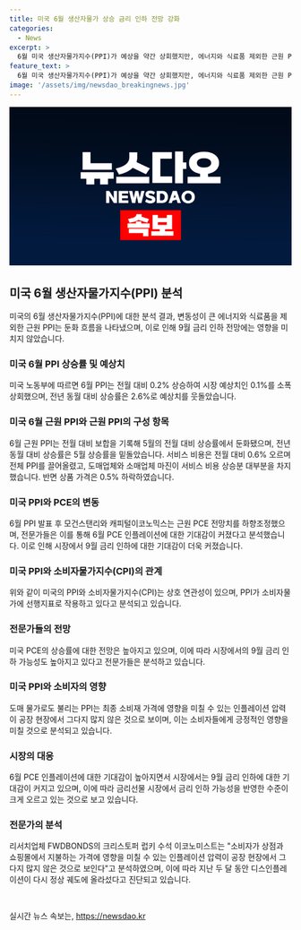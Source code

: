 ```yaml
---
title: 미국 6월 생산자물가 상승 금리 인하 전망 강화
categories:
  - News
excerpt: >
  6월 미국 생산자물가지수(PPI)가 예상을 약간 상회했지만, 에너지와 식료품 제외한 근원 PPI는 둔화세를 나타내며 9월 금리 인하 전망에는 영향을 미치지 않았다. 전문가들은 근원 PCE 전망치를 하향조정하며, 소비자물가지수(CPI)의 둔화와 함께 6월 PCE 인플레이션이 양호한 모습을 보일 것으로 예상했다. 이에 시장에서는 9월 금리 인하 가능성이 94.4%로 높아지면서 금리선물 시장에 긍정적인 분위기가 형성되었다.
feature_text: >
  6월 미국 생산자물가지수(PPI)가 예상을 약간 상회했지만, 에너지와 식료품 제외한 근원 PPI는 둔화세를 나타내며 9월 금리 인하 전망에는 영향을 미치지 않았다. 전문가들은 근원 PCE 전망치를 하향조정하며, 소비자물가지수(CPI)의 둔화와 함께 6월 PCE 인플레이션이 양호한 모습을 보일 것으로 예상했다. 이에 시장에서는 9월 금리 인하 가능성이 94.4%로 높아지면서 금리선물 시장에 긍정적인 분위기가 형성되었다.
image: '/assets/img/newsdao_breakingnews.jpg'
---
```


<p><img src="/assets/img/newsdao_breakingnews.jpg" alt="bookingtag 속보" /></p>

<h2 data-ke-size="size26">미국 6월 생산자물가지수(PPI) 분석</h2>

<p data-ke-size="size16">미국의 6월 생산자물가지수(PPI)에 대한 분석 결과, 변동성이 큰 에너지와 식료품을 제외한 근원 PPI는 둔화 흐름을 나타냈으며, 이로 인해 9월 금리 인하 전망에는 영향을 미치지 않았습니다. </p>

<h3>미국 6월 PPI 상승률 및 예상치</h3>

<p data-ke-size="size16">미국 노동부에 따르면 6월 PPI는 전월 대비 0.2% 상승하여 시장 예상치인 0.1%를 소폭 상회했으며, 전년 동월 대비 상승률은 2.6%로 예상치를 웃돌았습니다.</p>

<h3>미국 6월 근원 PPI와 근원 PPI의 구성 항목</h3>

<p data-ke-size="size16">6월 근원 PPI는 전월 대비 보합을 기록해 5월의 전월 대비 상승률에서 둔화됐으며, 전년 동월 대비 상승률은 5월 상승률을 밑돌았습니다. 서비스 비용은 전월 대비 0.6% 오르며 전체 PPI를 끌어올렸고, 도매업체와 소매업체 마진이 서비스 비용 상승분 대부분을 차지했습니다. 반면 상품 가격은 0.5% 하락하였습니다.</p>

<h3>미국 PPI와 PCE의 변동</h3>

<p data-ke-size="size16">6월 PPI 발표 후 모건스탠리와 캐피털이코노믹스는 근원 PCE 전망치를 하향조정했으며, 전문가들은 이를 통해 6월 PCE 인플레이션에 대한 기대감이 커졌다고 분석했습니다. 이로 인해 시장에서 9월 금리 인하에 대한 기대감이 더욱 커졌습니다.</p>

<h3>미국 PPI와 소비자물가지수(CPI)의 관계</h3>

<p data-ke-size="size16">위와 같이 미국의 PPI와 소비자물가지수(CPI)는 상호 연관성이 있으며, PPI가 소비자물가에 선행지표로 작용하고 있다고 분석되고 있습니다.</p>

<h3>전문가들의 전망</h3>

<p data-ke-size="size16">미국 PCE의 상승률에 대한 전망은 높아지고 있으며, 이에 따라 시장에서의 9월 금리 인하 가능성도 높아지고 있다고 전문가들은 분석하고 있습니다.</p>

<h3>미국 PPI와 소비자의 영향</h3>

<p data-ke-size="size16">도매 물가로도 불리는 PPI는 최종 소비재 가격에 영향을 미칠 수 있는 인플레이션 압력이 공장 현장에서 그다지 많지 않은 것으로 보이며, 이는 소비자들에게 긍정적인 영향을 미칠 것으로 분석되고 있습니다.</p>

<h3>시장의 대응</h3>

<p data-ke-size="size16">6월 PCE 인플레이션에 대한 기대감이 높아지면서 시장에서는 9월 금리 인하에 대한 기대감이 커지고 있으며, 이에 따라 금리선물 시장에서 금리 인하 가능성을 반영한 수준이 크게 오르고 있는 것으로 보고 있습니다.</p>

<h3>전문가의 분석</h3>

<p data-ke-size="size16">리서치업체 FWDBONDS의 크리스토퍼 럽키 수석 이코노미스트는 "소비자가 상점과 쇼핑몰에서 지불하는 가격에 영향을 미칠 수 있는 인플레이션 압력이 공장 현장에서 그다지 많지 않은 것으로 보인다"고 분석하였으며, 이에 따라 지난 두 달 동안 디스인플레이션이 다시 정상 궤도에 올라섰다고 진단되고 있습니다.</p>

<p data-ke-size="size16">&nbsp;</p>
실시간 뉴스 속보는, <a href="https://newsdao.kr" rel="dofollow">https://newsdao.kr</a>


